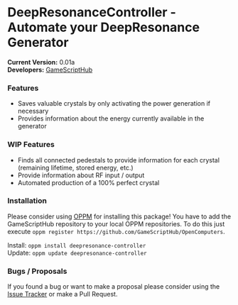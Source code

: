 # DeepResonanceController - Automate your DeepResonance Generator

**Current Version:** 0.01a<br/>
**Developers:** [GameScriptHub](https://github.com/GameScriptHub)

### Features

* Saves valuable crystals by only activating the power generation if necessary
* Provides information about the energy currently available in the generator

### WIP Features

* Finds all connected pedestals to provide information for each crystal (remaining lifetime, stored energy, etc.)
* Provide information about RF input / output
* Automated production of a 100% perfect crystal

### Installation

Please consider using [OPPM](https://ocdoc.cil.li/tutorial:program:oppm) for installing this package! You have to add the GameScriptHub repository to your local OPPM repositories. To do this just execute `oppm register https://github.com/GameScriptHub/OpenComputers`.

Install: `oppm install deepresonance-controller`<br/>
Update: `oppm update deepresonance-controller`

### Bugs / Proposals

If you found a bug or want to make a proposal please consider using the [Issue Tracker](https://github.com/GameScriptHub/OpenComputers/issues) or make a Pull Request.
